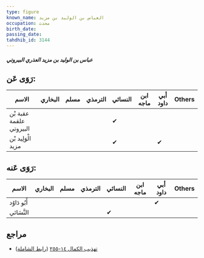 ```yaml
---
type: figure
known_name: العباس بن الوليد بن مزيد
occupation: محدث
birth_date:
passing_date:
tahdhib_id: 3144
---
```

##### عباس بن الوليد بن مزيد العذري البيروتي

## رَوَى عَن:
| الاسم                   | البخاري | مسلم | الترمذي | النسائي | ابن ماجه | أبي داود | Others |
| ----------------------- | ------- | ---- | ------- | ------- | -------- | -------- | ------ |
| عقبة بْن علقمة البيروتي |         |      |         | ✔       |          |          |        |
| الْوَلِيد بْن مزيد      |         |      |         | ✔       |          | ✔        |        |
## رَوَى عَنه:
| الاسم        | البخاري | مسلم | الترمذي | النسائي | ابن ماجه | أبي داود | Others |
| ------------ | ------- | ---- | ------- | ------- | -------- | -------- | ------ |
| أَبُو دَاوُد |         |      |         |         |          | ✔        |        |
| النَّسَائي   |         |      |         | ✔       |          |          |        |
## مراجع
- [تهذيب الكمال ١٤-٢٥٥](obsidian://open?vault=Tahdhib-al-Kamal&file=Figures/٣١٤٤-عباس%20بن%20الوليد%20بن%20مزيد%20العذري%20البيروتي) ([رابط الشاملة](https://shamela.ws/book/3722/7183))